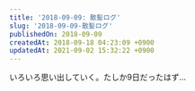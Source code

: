 ```yaml
---
title: '2018-09-09: 散髪ログ'
slug: '2018-09-09-散髪ログ'
publishedOn: 2018-09-09
createdAt: 2018-09-18 04:23:09 +0900
updatedAt: 2021-09-02 15:32:22 +0900
---
```

いろいろ思い出していく。たしか9日だったはず…
